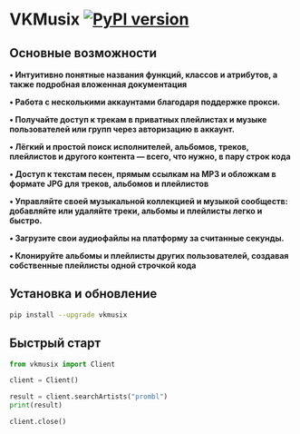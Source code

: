 # VKMusix [![PyPI version](https://d25lcipzij17d.cloudfront.net/badge.svg?id=py&r=r&ts=1683906897&type=6e&v=3.3.1&x2=0)](https://pypi.org/project/vkmusix)

## Основные возможности

**• Интуитивно понятные названия функций, классов и атрибутов, а также подробная вложенная документация**

**• Работа с несколькими аккаунтами благодаря поддержке прокси.**

**• Получайте доступ к трекам в приватных плейлистах и музыке пользователей или групп через авторизацию в аккаунт.**

**• Лёгкий и простой поиск исполнителей, альбомов, треков, плейлистов и другого контента — всего, что нужно, в пару строк кода**

**• Доступ к текстам песен, прямым ссылкам на MP3 и обложкам в формате JPG для треков, альбомов и плейлистов**

**• Управляйте своей музыкальной коллекцией и музыкой сообществ: добавляйте или удаляйте треки, альбомы и плейлисты легко и быстро.**

**• Загрузите свои аудиофайлы на платформу за считанные секунды.**

**• Клонируйте альбомы и плейлисты других пользователей, создавая собственные плейлисты одной строчкой кода**

## Установка и обновление
```bash
pip install --upgrade vkmusix
```

## Быстрый старт
```python
from vkmusix import Client

client = Client()

result = client.searchArtists("prombl")
print(result)

client.close()
```
